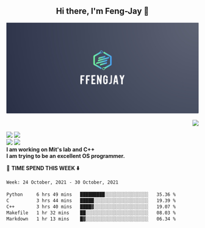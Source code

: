 <h2 align="center"> Hi there, I'm Feng-Jay 👋 </h2>  

![](https://github.com/Feng-Jay/DataStruct/blob/master/Image/1.png)  

<img align="right" src="https://github-readme-stats.vercel.app/api?username=Feng-Jay&show_icons=true&icon_color=CE1D2D&text_color=718096&bg_color=ffffff&hide_title=true" />


&emsp;

![](https://visitor-badge.glitch.me/badge?page_id=Feng-Jay.readme)
![](https://img.shields.io/badge/Concentrate-Cpp-blue)  
![](https://img.shields.io/badge/Rust-primer-orange)
![](https://img.shields.io/badge/Target-OS-9cf)  
**I am working on Mit's lab and C++**  
**I am trying to be an excellent OS programmer.**  


📘 **TIME SPEND THIS WEEK ⬇️**
<!--START_SECTION:waka-->
```text
Week: 24 October, 2021 - 30 October, 2021

Python     6 hrs 49 mins   █████████░░░░░░░░░░░░░░░░   35.36 % 
C          3 hrs 44 mins   █████░░░░░░░░░░░░░░░░░░░░   19.39 % 
C++        3 hrs 40 mins   ████▓░░░░░░░░░░░░░░░░░░░░   19.07 % 
Makefile   1 hr 32 mins    ██░░░░░░░░░░░░░░░░░░░░░░░   08.03 % 
Markdown   1 hr 13 mins    █▓░░░░░░░░░░░░░░░░░░░░░░░   06.34 % 
```
<!--END_SECTION:waka-->

